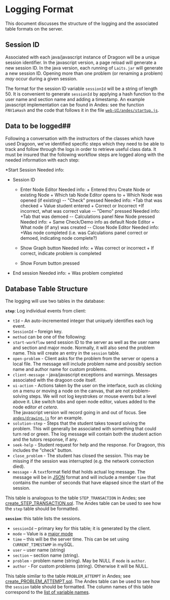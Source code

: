 # Logging Format #

This document discusses the structure of the logging and the associated table formats on the server.

## Session ID ##

Associated with each java/javascript instance of Dragoon will be a unique session identifier.  In the javascript version, a page reload will generate a new session ID.  In the java version, each running of `Laits.jar` will generate a new session ID.  Opening more than one problem (or renaming a problem) *may* occur during a given session.

The format for the session ID variable `sessionId` will be a string of length 50.
It is convenient to generate `sessionId` by applying a hash function to the user name and section name and adding a timestamp.  An example javascript implementation can be found in Andes:  see the function `FNV1aHash` and the code that follows it in the file  [`web-UI/andes/startup.js`](https://github.com/bvds/andes/blob/master/web-UI/andes/startup.js).

## Data to be logged##

Following a conversation with the instructors of the classes which have used Dragoon, we've identified specific steps which they need to be able to track and follow through the logs in order to retrieve useful class data.  It must be insured that the following workflow steps are logged along with the needed information with each step:

*Start Session
 Needed info: 
  + Session ID
	- Enter Node Editor
		Needed info:
			+ Entered thru Create Node or existing Node
			+ Which tab Node Editor opens to
			+ Which Node was opened (if existing)
		-- "Check" pressed
			Needed info:
				+Tab that was checked
				+ Value student entered
				+ Correct or Incorrect
				+If incorrect, what was correct value
		-- "Demo" pressed
			Needed info:
				+Tab that was demoed
		-- Calculations panel New Node pressed
			Needed info:
				+ Same Check/Demo info as default Node Editor
				+ What node (if any) was created
		-- Close Node Editor
			Needed info:
				+Was node completed (i.e. was Calculations panel correct or demoed, indicating node complete?)
	
	- Show Graph button
		Needed info:
			+ Was correct or incorrect
			+ If correct, indicate problem is completed
	
	- Show Forum button pressed
	
* End session
		Needed info:
			+ Was problem completed

## Database Table Structure ##

The logging will use two tables in the database:

**`step`**:  Log individual events from client:

*	`tId` – An auto-incremented integer that uniquely identifies each log event.
*	`SessionId` – foreign key. 
*	`method` can be one of the following:
 *	`start-workflow` send session ID to the server as well as the user name and section and major mode.  Normally, it will also send the problem name.  This will create an entry in the `session` table.
 * `open-problem` - Client asks for the problem from the server or opens a local file.  The message will include problem name and possibly section name and author name for custom problems.
 *	`client-message` - java/javascript exceptions and warnings.  Messages associated with the dragoon code itself.
 *	`ui-action` - Actions taken by the user on the interface, such as clicking on a menu or moving a node on the canvas, that are not problem-solving steps.  We will not log keystrokes or mouse events but a level above it. Like switch tabs and open node editor, values added to the node editor *et cetera*.  
 The javascript version will record going in and out of focus.  See [`andes/drawing.js`](https://github.com/bvds/andes/blob/master/web-UI/andes/drawing.js) for an example.
 *	`solution-step`  - Steps that the student takes toward solving the problem.  This will generally be associated with something that could turn red or green.  The log message will contain both the student action and the tutors response, if any.
 * `seek-help` -  Student request for help and the response.  For Dragoon, this includes the "check" button.
 *	`close_problem` - The student has closed the session.  This may be missing if the session was interrupted (e.g. the network connection died).
*	`message` - A `text`format field that holds actual log message.  The message will be in [JSON](http://json.org/) format and will include a member `time` that contains the number of seconds that have elapsed since the start of the session.

This table is analogous to the table `STEP_TRANSACTION` in Andes; see [create_STEP_TRANSACTION.sql](https://github.com/bvds/andes/blob/master/LogProcessing/database/create_STEP_TRANSACTION.sql).  The Andes table can be used to see how the `step` table should be formatted.

**`session`**: this table lists the sessions.

*	`sessionId` – primary key for this table; it is generated by the client.
*	`mode` – Value is a [major mode](major-modes.md)
*	`time` – this will be the server time. This can be set using `CURRENT_TIMESTAMP` in mySQL.
*	`user` – user name (string)
*	`section` – section name (string).
*   `problem` - problem name (string).  May be NULL if `mode` is `author`.
*	 `author` - For custom problems (string).  Otherwise it will be NULL.

This table similar to the table `PROBLEM_ATTEMPT` in Andes; see [create_PROBLEM_ATTEMPT.sql](https://github.com/bvds/andes/blob/master/LogProcessing/database/create_PROBLEM_ATTEMPT.sql).  The Andes table can be used to see how the `session` table should be formatted.  The column names of this table correspond to the [list of variable names](sessions.md). 
